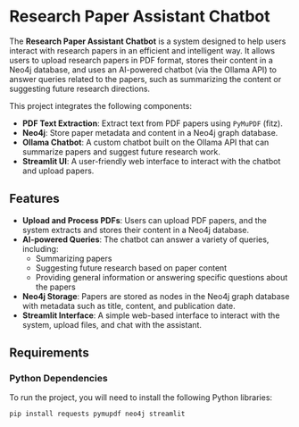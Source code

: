 # Research Paper Assistant Chatbot

The **Research Paper Assistant Chatbot** is a system designed to help users interact with research papers in an efficient and intelligent way. It allows users to upload research papers in PDF format, stores their content in a Neo4j database, and uses an AI-powered chatbot (via the Ollama API) to answer queries related to the papers, such as summarizing the content or suggesting future research directions.

This project integrates the following components:
- **PDF Text Extraction**: Extract text from PDF papers using `PyMuPDF` (fitz).
- **Neo4j**: Store paper metadata and content in a Neo4j graph database.
- **Ollama Chatbot**: A custom chatbot built on the Ollama API that can summarize papers and suggest future research work.
- **Streamlit UI**: A user-friendly web interface to interact with the chatbot and upload papers.

## Features
- **Upload and Process PDFs**: Users can upload PDF papers, and the system extracts and stores their content in a Neo4j database.
- **AI-powered Queries**: The chatbot can answer a variety of queries, including:
  - Summarizing papers
  - Suggesting future research based on paper content
  - Providing general information or answering specific questions about the papers
- **Neo4j Storage**: Papers are stored as nodes in the Neo4j graph database with metadata such as title, content, and publication date.
- **Streamlit Interface**: A simple web-based interface to interact with the system, upload files, and chat with the assistant.

## Requirements

### Python Dependencies
To run the project, you will need to install the following Python libraries:

```bash
pip install requests pymupdf neo4j streamlit
